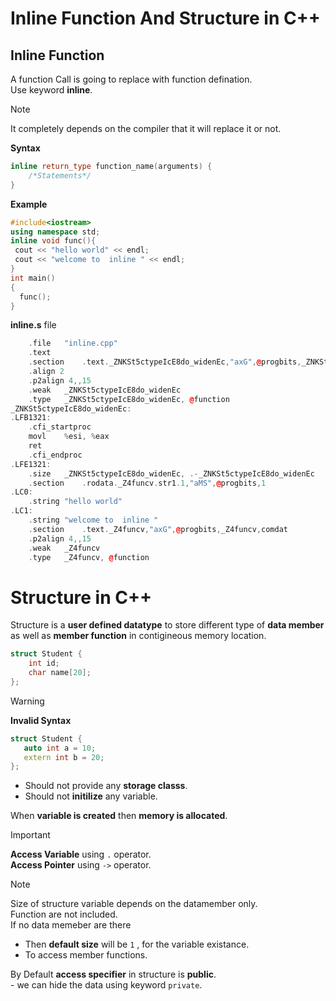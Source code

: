 # Inline Function And Structure in C++

## Inline Function 

A function Call is going to replace with function defination.   
Use keyword **inline**.
>[!Note]   
> It completely depends on the compiler that it will replace it or not.

**Syntax**  
```c++
inline return_type function_name(arguments) {
    /*Statements*/
}
```

**Example**
```c++
#include<iostream>
using namespace std;
inline void func(){
 cout << "hello world" << endl;
 cout << "welcome to  inline " << endl;
}
int main() 
{  
  func();
}
```

**inline.s** file
```c++
	.file	"inline.cpp"
	.text
	.section	.text._ZNKSt5ctypeIcE8do_widenEc,"axG",@progbits,_ZNKSt5ctypeIcE8do_widenEc,comdat
	.align 2
	.p2align 4,,15
	.weak	_ZNKSt5ctypeIcE8do_widenEc
	.type	_ZNKSt5ctypeIcE8do_widenEc, @function
_ZNKSt5ctypeIcE8do_widenEc:
.LFB1321:
	.cfi_startproc
	movl	%esi, %eax
	ret
	.cfi_endproc
.LFE1321:
	.size	_ZNKSt5ctypeIcE8do_widenEc, .-_ZNKSt5ctypeIcE8do_widenEc
	.section	.rodata._Z4funcv.str1.1,"aMS",@progbits,1
.LC0:
	.string	"hello world"
.LC1:
	.string	"welcome to  inline "
	.section	.text._Z4funcv,"axG",@progbits,_Z4funcv,comdat
	.p2align 4,,15
	.weak	_Z4funcv
	.type	_Z4funcv, @function

```
  
# Structure in C++

Structure is a **user defined datatype** to store different type of **data member** as well as **member function** in contigineous memory location.


```c++
struct Student {
    int id;
    char name[20];
}; 
```

>[!Warning]   
> **Invalid Syntax**
> ```c++
> struct Student {
>    auto int a = 10;
>    extern int b = 20;
>};
> ```
> - Should not provide any **storage classs**.
> - Should not **initilize** any variable.

When **variable is created** then **memory is allocated**.

>[!Important]  
> **Access Variable** using ` . ` operator.   
> **Access Pointer** using ` -> ` operator.


>[!Note]   
>Size of structure variable depends on the datamember only.   
>Function are not included.   
>If no data memeber are there   
>    - Then **default size** will be `1` , for the variable existance. 
>    - To access member functions.

By Default **access specifier** in structure is **public**.   
    - we can hide the data using keyword `private`.